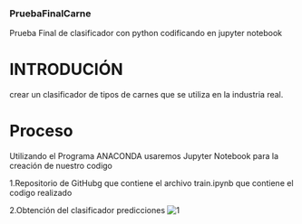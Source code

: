 ### PruebaFinalCarne
Prueba Final de clasificador con python codificando en jupyter notebook

# INTRODUCIÓN
crear un clasificador de tipos de carnes que se utiliza en la industria real.
# Proceso
Utilizando el Programa ANACONDA usaremos Jupyter Notebook para la creación de nuestro codigo

1.Repositorio de GitHubg que contiene el archivo train.ipynb que contiene el codigo realizado

2.Obtención del clasificador predicciones
![1](https://i.pinimg.com/564x/a7/45/4e/a7454e87e65d9fd107dd78d8ab07c7dd.jpg)
